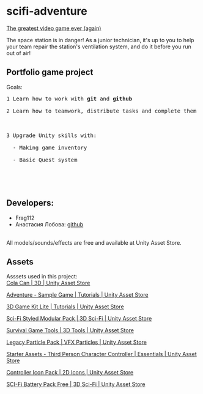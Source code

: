 # scifi-adventure
<a href ="https://frag112.itch.io/scifi-adventure">The greatest video game ever (again)</a><br>
<p>The space station is in danger! As a junior technician, it's up to you to help your team repair the station's ventilation system, and do it before you run out of air!</p>

<h2>Portfolio game project</h2>
Goals:
<pre>
1 Learn how to work with <b>git</b> and <b>github</b><br>
2 Learn how to teamwork, distribute tasks and complete them before deadlines<br>
<br>
3 Upgrade Unity skills with:<br>
  - Making game inventory<br>
  - Basic Quest system<br>
  </pre>
  <br>
  <h2>Developers:</h2>
  <ul>
<li>Frag112</li>
<li>Анастасия Лобова: <a href="https://github.com/lobovwva">github</a></li>
</ul>
<br>
All models/sounds/effects are free and available at Unity Asset Store.

<h2>Assets</h2>
Asssets used in this project:<br>
<a href="https://assetstore.unity.com/packages/3d/cola-can-96659">Cola Can | 3D | Unity Asset Store</a>

<a href="https://assetstore.unity.com/packages/templates/tutorials/adventure-sample-game-76216">Adventure - Sample Game | Tutorials | Unity Asset Store</a>

<a href="https://assetstore.unity.com/packages/templates/tutorials/3d-game-kit-lite-135162">3D Game Kit Lite | Tutorials | Unity Asset Store</a>

<a href="https://assetstore.unity.com/packages/3d/environments/sci-fi/sci-fi-styled-modular-pack-82913">Sci-Fi Styled Modular Pack | 3D Sci-Fi | Unity Asset Store</a>

<a href="https://assetstore.unity.com/packages/3d/props/tools/survival-game-tools-139872">Survival Game Tools | 3D Tools | Unity Asset Store</a>

<a href="https://assetstore.unity.com/packages/vfx/particles/legacy-particle-pack-73777">Legacy Particle Pack | VFX Particles | Unity Asset Store</a>

<a href="https://assetstore.unity.com/packages/essentials/starter-assets-third-person-character-controller-196526">Starter Assets - Third Person Character Controller | Essentials | Unity Asset Store</a>

<a href="https://assetstore.unity.com/packages/2d/gui/icons/controller-icon-pack-128505">Controller Icon Pack | 2D Icons | Unity Asset Store</a>

<a href="https://assetstore.unity.com/packages/3d/environments/sci-fi/sci-fi-battery-pack-free-19738">SCI-Fi Battery Pack Free | 3D Sci-Fi | Unity Asset Store</a>
